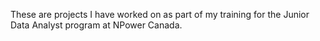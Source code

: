These are projects I have worked on as part of my training for the Junior Data Analyst program at NPower Canada.
